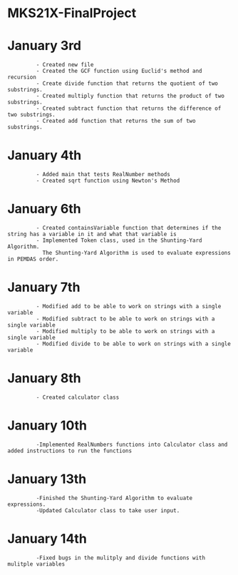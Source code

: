 # MKS21X-FinalProject
# January 3rd
             - Created new file
             - Created the GCF function using Euclid's method and recursion
             - Create divide function that returns the quotient of two substrings.
             - Created multiply function that returns the product of two substrings.
             - Created subtract function that returns the difference of two substrings.
             - Created add function that returns the sum of two substrings.
# January 4th
             - Added main that tests RealNumber methods
             - Created sqrt function using Newton's Method
# January 6th
             - Created containsVariable function that determines if the string has a variable in it and what that variable is
             - Implemented Token class, used in the Shunting-Yard Algorithm.
               The Shunting-Yard Algorithm is used to evaluate expressions in PEMDAS order.
# January 7th
             - Modified add to be able to work on strings with a single variable
             - Modified subtract to be able to work on strings with a single variable
             - Modified multiply to be able to work on strings with a single variable
             - Modified divide to be able to work on strings with a single variable
# January 8th
             - Created calculator class
# January 10th
             -Implemented RealNumbers functions into Calculator class and added instructions to run the functions
             
# January 13th 
             -Finished the Shunting-Yard Algorithm to evaluate expressions.
             -Updated Calculator class to take user input.
# January 14th
             -Fixed bugs in the mulitply and divide functions with mulitple variables
